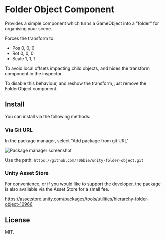 # Folder Object Component

Provides a simple component which turns a GameObject into a "folder" for organising your scene.

Forces the transform to:

- Pos 0, 0, 0
- Rot 0, 0, 0
- Scale 1, 1, 1

To avoid local offsets impacting child objects, and hides the transform component in the inspector.

To disable this behaviour, and reshow the transform, just remove the FolderObject component.

## Install

You can install via the following methods:

### Via Git URL

In the package manager, select "Add package from git URL"

![Package manager screenshot](https://user-images.githubusercontent.com/46207/79450714-3aadd100-8020-11ea-8aae-b8d87fc4d7be.png)

Use the path: `https://github.com/r0bbie/unity-folder-object.git`

### Unity Asset Store

For convenience, or if you would like to support the developer, the package is also available via the Asset Store for a small fee.

https://assetstore.unity.com/packages/tools/utilities/hierarchy-folder-object-10966

## License

MIT.